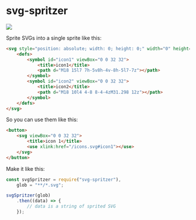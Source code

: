 # svg-spritzer

![](https://media.giphy.com/media/3orif3jbFCSDlr9G3m/giphy.gif)

Sprite SVGs into a single sprite like this:

```html
<svg style="position: absolute; width: 0; height: 0;" width="0" height="0" version="1.1" xmlns="http://www.w3.org/2000/svg" xmlns:xlink="http://www.w3.org/1999/xlink">
    <defs>
        <symbol id="icon1" viewBox="0 0 32 32">
            <title>icon1</title>
            <path d="M18 15l7 7h-5v8h-4v-8h-5l7-7z"></path>
        </symbol>
        <symbol id="icon2" viewBox="0 0 32 32">
            <title>icon2</title>
            <path d="M18 10l4 4-8 8-4-4zM31.298 12z"></path>
        </symbol>
    </defs>
</svg>
```

So you can use them like this:

```html
<button>
    <svg viewBox="0 0 32 32">
        <title>icon 1</title>
        <use xlink:href="/icons.svg#icon1"></use>
    </svg>
</button>
```

Make it like this:

```js
const svgSpritzer = require("svg-spritzer"),
    glob = "**/*.svg";

svgSpritzer(glob)
    .then((data) => {
        // data is a string of sprited SVG
    });
```